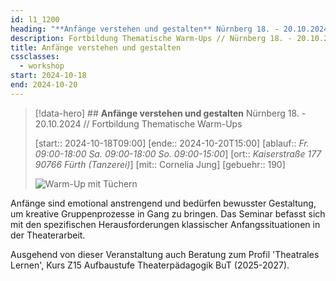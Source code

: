 ```yaml
---
id: l1_1200
heading: "**Anfänge verstehen und gestalten** Nürnberg 18. - 20.10.2024 // Fortbildung Thematische Warm-Ups"
description: Fortbildung Thematische Warm-Ups // Nürnberg 18. - 20.10.2024
title: Anfänge verstehen und gestalten
cssclasses:
  - workshop
start: 2024-10-18
end: 2024-10-20
---
```

> [!data-hero] ## **Anfänge verstehen und gestalten** Nürnberg 18. - 20.10.2024 // Fortbildung Thematische Warm-Ups
> 
> [start:: 2024-10-18T09:00]
> [ende:: 2024-10-20T15:00]
> [ablauf:: _Fr. 09:00-18:00_  _Sa. 09:00-18:00_  _So. 09:00-15:00_]
> [ort:: _Kaiserstraße 177_  _90766 Fürth_ _(Tanzerei)_]
> [mit:: Cornelia Jung]
> [gebuehr:: 190]
> 
> ![Warm-Up mit Tüchern](https://dasei.eu/web/image/9077-1ef2855b/thematische_warmups.jpg?height=900)
> 

<!-- CREARIS_PUBLISH -->

Anfänge sind emotional anstrengend und bedürfen bewusster Gestaltung, um kreative Gruppenprozesse in Gang zu bringen. Das Seminar befasst sich mit den spezifischen Herausforderungen klassischer Anfangssituationen in der Theaterarbeit.

Ausgehend von dieser Veranstaltung auch Beratung zum Profil 'Theatrales Lernen', Kurs Z15 Aufbaustufe Theaterpädagogik BuT (2025-2027).